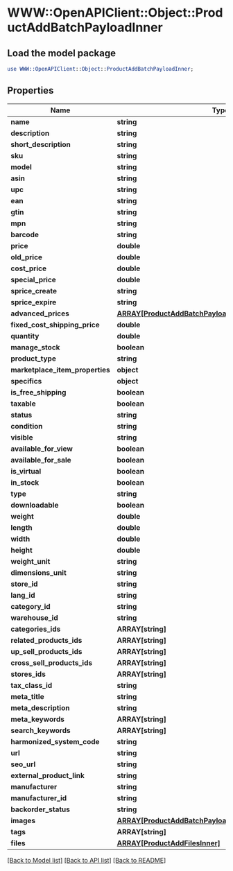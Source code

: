 # WWW::OpenAPIClient::Object::ProductAddBatchPayloadInner

## Load the model package
```perl
use WWW::OpenAPIClient::Object::ProductAddBatchPayloadInner;
```

## Properties
Name | Type | Description | Notes
------------ | ------------- | ------------- | -------------
**name** | **string** |  | [optional] 
**description** | **string** |  | [optional] 
**short_description** | **string** |  | [optional] 
**sku** | **string** |  | [optional] 
**model** | **string** |  | [optional] 
**asin** | **string** |  | [optional] 
**upc** | **string** |  | [optional] 
**ean** | **string** |  | [optional] 
**gtin** | **string** |  | [optional] 
**mpn** | **string** |  | [optional] 
**barcode** | **string** |  | [optional] 
**price** | **double** |  | [optional] 
**old_price** | **double** |  | [optional] 
**cost_price** | **double** |  | [optional] 
**special_price** | **double** |  | [optional] 
**sprice_create** | **string** |  | [optional] 
**sprice_expire** | **string** |  | [optional] 
**advanced_prices** | [**ARRAY[ProductAddBatchPayloadInnerAdvancedPricesInner]**](ProductAddBatchPayloadInnerAdvancedPricesInner.md) |  | [optional] 
**fixed_cost_shipping_price** | **double** |  | [optional] 
**quantity** | **double** |  | [optional] 
**manage_stock** | **boolean** |  | [optional] 
**product_type** | **string** |  | [optional] 
**marketplace_item_properties** | **object** |  | [optional] 
**specifics** | **object** |  | [optional] 
**is_free_shipping** | **boolean** |  | [optional] 
**taxable** | **boolean** |  | [optional] 
**status** | **string** |  | [optional] 
**condition** | **string** |  | [optional] 
**visible** | **string** |  | [optional] 
**available_for_view** | **boolean** |  | [optional] 
**available_for_sale** | **boolean** |  | [optional] 
**is_virtual** | **boolean** |  | [optional] 
**in_stock** | **boolean** |  | [optional] 
**type** | **string** |  | [optional] 
**downloadable** | **boolean** |  | [optional] 
**weight** | **double** |  | [optional] 
**length** | **double** |  | [optional] 
**width** | **double** |  | [optional] 
**height** | **double** |  | [optional] 
**weight_unit** | **string** |  | [optional] 
**dimensions_unit** | **string** |  | [optional] 
**store_id** | **string** |  | [optional] 
**lang_id** | **string** |  | [optional] 
**category_id** | **string** |  | [optional] 
**warehouse_id** | **string** |  | [optional] 
**categories_ids** | **ARRAY[string]** |  | [optional] 
**related_products_ids** | **ARRAY[string]** |  | [optional] 
**up_sell_products_ids** | **ARRAY[string]** |  | [optional] 
**cross_sell_products_ids** | **ARRAY[string]** |  | [optional] 
**stores_ids** | **ARRAY[string]** |  | [optional] 
**tax_class_id** | **string** |  | [optional] 
**meta_title** | **string** |  | [optional] 
**meta_description** | **string** |  | [optional] 
**meta_keywords** | **ARRAY[string]** |  | [optional] 
**search_keywords** | **ARRAY[string]** |  | [optional] 
**harmonized_system_code** | **string** |  | [optional] 
**url** | **string** |  | [optional] 
**seo_url** | **string** |  | [optional] 
**external_product_link** | **string** |  | [optional] 
**manufacturer** | **string** |  | [optional] 
**manufacturer_id** | **string** |  | [optional] 
**backorder_status** | **string** |  | [optional] 
**images** | [**ARRAY[ProductAddBatchPayloadInnerImagesInner]**](ProductAddBatchPayloadInnerImagesInner.md) |  | [optional] 
**tags** | **ARRAY[string]** |  | [optional] 
**files** | [**ARRAY[ProductAddFilesInner]**](ProductAddFilesInner.md) |  | [optional] 

[[Back to Model list]](../README.md#documentation-for-models) [[Back to API list]](../README.md#documentation-for-api-endpoints) [[Back to README]](../README.md)


